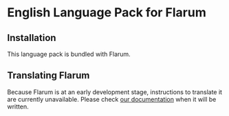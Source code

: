# English Language Pack for Flarum

## Installation

This language pack is bundled with Flarum.

## Translating Flarum

Because Flarum is at an early development stage, instructions to translate it are currently unavailable. Please check [our documentation](http://flarum.org/docs/translate/) when it will be written.
